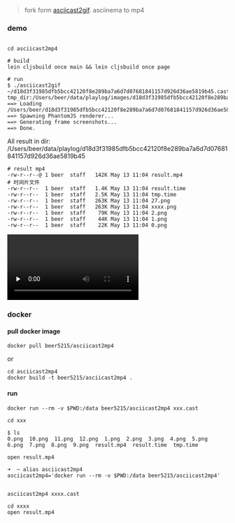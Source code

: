 
> fork form [asciicast2gif](https://github.com/asciinema/asciicast2gif). asciinema to mp4

### demo

```shell

cd asciicast2mp4

# build
lein cljsbuild once main && lein cljsbuild once page 

# run 
$ ./asciicast2gif ~/d18d3f31985dfb5bcc42120f8e289ba7a6d7d07681841157d926d36ae5819b45.cast 
tmp_dir:/Users/beer/data/playlog/images/d18d3f31985dfb5bcc42120f8e289ba7a6d7d07681841157d926d36ae5819b45
==> Loading /Users/beer/d18d3f31985dfb5bcc42120f8e289ba7a6d7d07681841157d926d36ae5819b45.cast...
==> Spawning PhantomJS renderer...
==> Generating frame screenshots...
==> Done.
```

All result in dir: /Users/beer/data/playlog/d18d3f31985dfb5bcc42120f8e289ba7a6d7d07681841157d926d36ae5819b45

```shell
# result mp4 
-rw-r--r--@ 1 beer  staff   142K May 13 11:04 result.mp4
# 时间片文件
-rw-r--r--  1 beer  staff   1.4K May 13 11:04 result.time
-rw-r--r--  1 beer  staff   2.5K May 13 11:04 tmp.time
-rw-r--r--  1 beer  staff   263K May 13 11:04 27.png
-rw-r--r--  1 beer  staff   263K May 13 11:04 xxxx.png
-rw-r--r--  1 beer  staff    79K May 13 11:04 2.png
-rw-r--r--  1 beer  staff    44K May 13 11:04 1.png
-rw-r--r--  1 beer  staff    22K May 13 11:04 0.png
```

<video id="video" controls="" preload="none" poster="">
      <source id="mp4" src="https://beef-1256523277.cos.ap-chengdu.myqcloud.com/uPic/result.mp4" type="video/mp4">
</video>

### docker

#### pull docker image

```shell
docker pull beer5215/asciicast2mp4
```

or

```
cd asciicast2mp4
docker build -t beer5215/asciicast2mp4 .
```


#### run 

```shell
docker run --rm -v $PWD:/data beer5215/asciicast2mp4 xxx.cast

cd xxx 

$ ls
0.png  10.png  11.png  12.png  1.png  2.png  3.png  4.png  5.png  6.png  7.png  8.png  9.png  result.mp4  result.time  tmp.time

open result.mp4
```


```
➜  ~ alias asciicast2mp4
asciicast2mp4='docker run --rm -v $PWD:/data beer5215/asciicast2mp4'


asciicast2mp4 xxxx.cast

cd xxxx
open result.mp4
```

